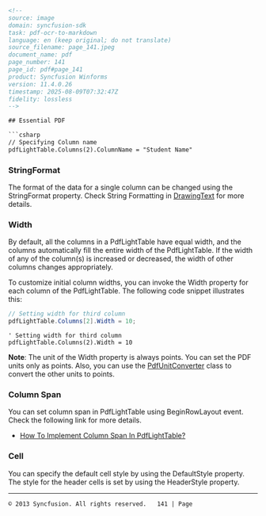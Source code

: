 ```html
<!-- 
source: image
domain: syncfusion-sdk
task: pdf-ocr-to-markdown
language: en (keep original; do not translate)
source_filename: page_141.jpeg
document_name: pdf
page_number: 141
page_id: pdf#page_141
product: Syncfusion Winforms
version: 11.4.0.26
timestamp: 2025-08-09T07:32:47Z
fidelity: lossless
-->

## Essential PDF

```csharp
// Specifying Column name
pdfLightTable.Columns(2).ColumnName = "Student Name"
```

### StringFormat

The format of the data for a single column can be changed using the StringFormat property. Check String Formatting in [DrawingText](#DrawingText) for more details.

### Width

By default, all the columns in a PdfLightTable have equal width, and the columns automatically fill the entire width of the PdfLightTable. If the width of any of the column(s) is increased or decreased, the width of other columns changes appropriately.

To customize initial column widths, you can invoke the Width property for each column of the PdfLightTable. The following code snippet illustrates this:

```csharp
// Setting width for third column
pdfLightTable.Columns[2].Width = 10;
```

```vb.net
' Setting width for third column
pdfLightTable.Columns(2).Width = 10
```

**Note**: The unit of the Width property is always points. You can set the PDF units only as points. Also, you can use the [PdfUnitConverter](#PdfUnitConverter) class to convert the other units to points.

### Column Span

You can set column span in PdfLightTable using BeginRowLayout event. Check the following link for more details.

- [How To Implement Column Span In PdfLightTable?](#HowToImplementColumnSpanInPdfLightTable)

### Cell

You can specify the default cell style by using the DefaultStyle property. The style for the header cells is set by using the HeaderStyle property.

---

``` 
© 2013 Syncfusion. All rights reserved.   141 | Page 
```

<!-- tags: [pdf, column, stringformat, width, column span, cell, syncfusion, windows forms] keywords: [pdf, column properties, string formatting, column width, column span, cell style, default style, header style, pdflighttable] -->
``` 
